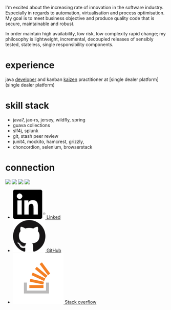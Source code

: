I'm excited about the increasing rate of innovation in the software industry. Especially in regards to 
automation, virtualisation and process optimisation. My goal is to meet business objective and produce 
quality code that is secure, maintainable and robust. 

In order maintain high availability, low risk, low complexity rapid change; my philosophy is lightweight, 
incremental, decoupled releases of sensibly tested, stateless, single responsibility components.

# experience
java [developer](https://en.wikipedia.org/wiki/Software_developer) and kanban [kaizen](https://en.wikipedia.org/wiki/Kaizen) practitioner at [single dealer platform](single dealer platform)

# skill stack
- java7, jax-rs, jersey, wildfly, spring
- guava collections
- slf4j, splunk
- git, stash peer review
- junit4, mockito, hamcrest, grizzly,
- choncordion, selenium, browserstack

# connection

<img src="https://cloud.githubusercontent.com/assets/4499901/23572407/cae7d71c-0066-11e7-9110-eea2732c8739.jpg" height="101px"/> <img src="https://cloud.githubusercontent.com/assets/4499901/23572455/1edf86f8-0067-11e7-9169-cf8deb70f0d1.png" height="101px"/> <img src="https://cloud.githubusercontent.com/assets/4499901/23572487/41994bfc-0067-11e7-8a88-8b517008f0cd.png" height="101px"/> <img src="https://cloud.githubusercontent.com/assets/4499901/23572489/4a356732-0067-11e7-9642-afc758f446c1.png" height="101px"/>

 - <a href="https://www.linkedin.com/in/jamesalittle"><img src="In-Black-101px-R.png" width="101px"/> Linked</a>
 - <a href="https://github.com/alphafoobar"><img src="GitHub-Mark-120px-plus.png" width="101px"/> GitHub</a>
 - <a href="http://stackoverflow.com/users/7421645/james?tab=profile" width="101px"><img src="so-icon.png"/> Stack overflow</a>
